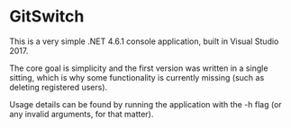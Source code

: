 # GitSwitch

This is a very simple .NET 4.6.1 console application, built in Visual Studio 2017.

The core goal is simplicity and the first version was written in a single sitting, which is why some functionality is currently missing (such as deleting registered users).

Usage details can be found by running the application with the -h flag (or any invalid arguments, for that matter).
